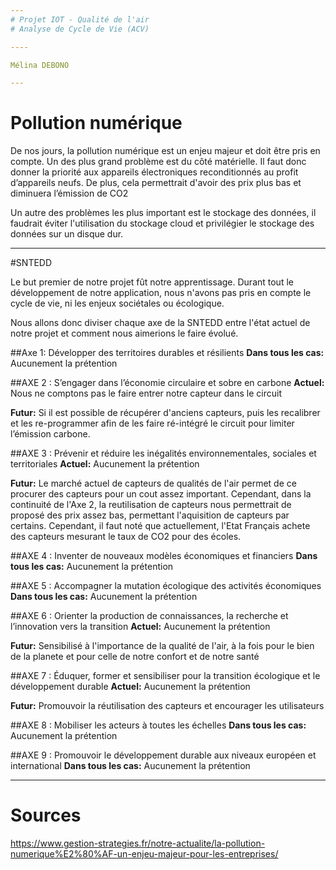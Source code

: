 ```yaml
---
# Projet IOT - Qualité de l'air
# Analyse de Cycle de Vie (ACV)

----

Mélina DEBONO

---
```

# Pollution numérique
De nos jours, la pollution numérique est un enjeu majeur et doit être pris en compte.
Un des plus grand problème est du côté matérielle. Il faut donc donner la  priorité aux appareils électroniques reconditionnés au profit d’appareils neufs. De plus, cela permettrait d'avoir des prix plus bas et diminuera l’émission de CO2
 
Un autre des problèmes les plus important est le stockage des données, il faudrait éviter l'utilisation du stockage cloud et privilégier le stockage des données sur un disque dur.

---
#SNTEDD

Le but premier de notre projet fût notre apprentissage. Durant tout le développement de notre application, nous n'avons pas pris en compte le cycle de vie, ni les enjeux sociétales ou écologique.

Nous allons donc diviser chaque axe de la SNTEDD entre l'état actuel de notre projet et comment nous aimerions le faire évolué.

##Axe 1: Développer des territoires durables et résilients
**Dans tous les cas:** Aucunement la prétention

##AXE 2 : S’engager dans l’économie circulaire et sobre en carbone
**Actuel:** Nous ne comptons pas le faire entrer notre capteur dans le circuit

**Futur:** Si il est possible de récupérer d'anciens capteurs, puis les recalibrer et les re-programmer afin de les faire ré-intégré le circuit pour limiter l’émission carbone.


##AXE 3 : Prévenir et réduire les inégalités environnementales, sociales et territoriales
**Actuel:** Aucunement la prétention

**Futur:** Le marché actuel de capteurs de qualités de l'air permet de ce procurer des capteurs pour un cout assez important. Cependant, dans la continuité de l'Axe 2, la reutilisation de capteurs nous permettrait de proposé des prix assez bas, permettant l'aquisition de capteurs par certains. Cependant, il faut noté que actuellement, l'Etat Français achete des capteurs mesurant le taux de CO2 pour des écoles.

##AXE 4 : Inventer de nouveaux modèles économiques et financiers
**Dans tous les cas:** Aucunement la prétention


##AXE 5 : Accompagner la mutation écologique des activités économiques
**Dans tous les cas:** Aucunement la prétention

##AXE 6 : Orienter la production de connaissances, la recherche et l’innovation vers la transition
**Actuel:** Aucunement la prétention

**Futur:** Sensibilisé à l'importance de la qualité de l'air, à la fois pour le bien de la planete et pour celle de notre confort et de notre santé


##AXE 7 : Éduquer, former et sensibiliser pour la transition écologique et le développement durable
**Actuel:** Aucunement la prétention

**Futur:** Promouvoir la réutilisation des capteurs et encourager les utilisateurs 


##AXE 8 : Mobiliser les acteurs à toutes les échelles
**Dans tous les cas:** Aucunement la prétention

##AXE 9 : Promouvoir le développement durable aux niveaux européen et international
**Dans tous les cas:** Aucunement la prétention

---
# Sources
<https://www.gestion-strategies.fr/notre-actualite/la-pollution-numerique%E2%80%AF-un-enjeu-majeur-pour-les-entreprises/>